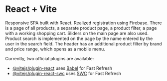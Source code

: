 # React + Vite

Responsive SPA built with React. Realized registration using Firebase. There is a page of all products, a separate product page, a product filter, a page with a working shopping cart. Sliders on the main page are also used. Product search is implemented on the page by the name entered by the user in the search field. The header has an additional product filter by brand and price range, which opens as a mobile menu.

Currently, two official plugins are available:

- [@vitejs/plugin-react](https://github.com/vitejs/vite-plugin-react/blob/main/packages/plugin-react/README.md) uses [Babel](https://babeljs.io/) for Fast Refresh
- [@vitejs/plugin-react-swc](https://github.com/vitejs/vite-plugin-react-swc) uses [SWC](https://swc.rs/) for Fast Refresh

